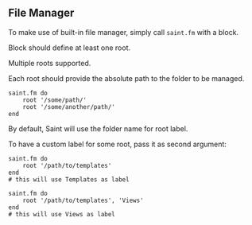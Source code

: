 File Manager
---

To make use of built-in file manager, simply call `saint.fm` with a block.

Block should define at least one root.

Multiple roots supported.

Each root should provide the absolute path to the folder to be managed.

    saint.fm do
        root '/some/path/'
        root '/some/another/path/'
    end

By default, Saint will use the folder name for root label.

To have a custom label for some root, pass it as second argument:

    saint.fm do
        root '/path/to/templates'
    end
    # this will use Templates as label

    saint.fm do
        root '/path/to/templates', 'Views'
    end
    # this will use Views as label
